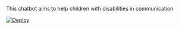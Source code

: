 This chatbot aims to help children with disabilities in communication 

[![Deploy](https://www.herokucdn.com/deploy/button.svg)](https://heroku.com/deploy?template=https://github.com/Alipui/Chatbot-with-Dialogflow)



